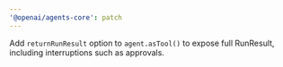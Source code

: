 ```yaml
---
'@openai/agents-core': patch
---
```


Add `returnRunResult` option to `agent.asTool()` to expose full RunResult, including interruptions such as approvals.

